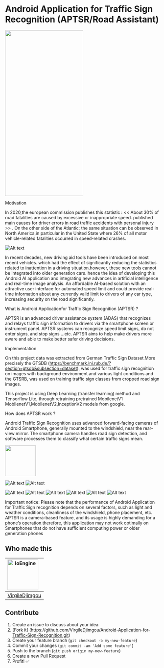 # Android Application for Traffic Sign Recognition (APTSR/Road Assistant)


<img src="https://github.com/VirgileDjimgou/Android-Application-for-Traffic-Sign-Recognition/blob/master/Doc/Record_gif.gif" width="255" height="540">


Motivation

In 2020,the european commission publishes this statistic : <<  About 30% of road fatalities are caused by excessive or inappropriate speed. published main causes for driver errors in road traffic accidents with personal injury >> . On the other side of the Atlantic; the same situation can be observed in North America,in particular in the United State where 26% of all motor vehicle-related fatalities occurred in speed-related crashes.

![Alt text](roadTrafficFatalities.PNG)

In recent decades, new driving aid tools have been introduced on most recent vehicles. which had the effect of significantly reducing the statistics related to inattention in a driving situation.however, these new tools cannot be integrated into older generation cars. hence the idea of developing this Android AI application and integrating new advances in artificial intelligence and real-time image analysis. An affordable AI-based solution with an attractive user interface for automated speed limit and could provide real-time information about any currently valid limit to drivers of any car type, increasing security on the road significantly.


What is Android Applicationfor Traffic Sign Recognition (APTSR) ? 

APTSR is an advanced driver assistance system (ADAS) that recognizes and relays traffic sign information to drivers via the smartphone screen or instrument panel. APTSR systems can recognize speed limit signs, do not enter signs, and stop signs ...etc. APTSR aims to help make drivers more aware and able to make better safer driving decisions.  

Implementation

On this project data was extracted from German Traffic Sign Dataset.More precisely the GTSDB (https://benchmark.ini.rub.de/?section=gtsdb&subsection=dataset), was used for traffic sign recognition on images with background environment and various light conditions and the GTSRB, was used on training traffic sign classes from cropped road sign images.

This project is using Deep Learning (transfer learning) method and Tensorflow Lite, through retraining pretrained MobilenetV1 MobilenetV1,MobilenetV2,InceptionV2 models from google.

How does APTSR work ? 

Android Traffic Sign Recognition uses advanced forward-facing cameras of Android Smartphone, generally mounted to the windshield, near the rear-view mirror. The smartphone camera handles road sign detection, and software processes them to classify what certain traffic signs mean. 

<img src="Screenshot_2023-08-22-02-50-56-65_7c812a5677f73e9833a2910b939c9785.jpg" width="100" height="100">

![Alt text](Screenshot_2023-08-22-02-51-07-09_7c812a5677f73e9833a2910b939c9785.jpg) ![Alt text](Screenshot_2023-08-22-02-50-56-65_7c812a5677f73e9833a2910b939c9785.jpg)

![Alt text](Screenshot_2023-08-22-02-51-31-01_7c812a5677f73e9833a2910b939c9785.jpg) ![Alt text](Screenshot_2023-08-22-02-52-01-92_7c812a5677f73e9833a2910b939c9785.jpg) ![Alt text](Screenshot_2023-08-22-02-54-16-63_7c812a5677f73e9833a2910b939c9785.jpg) ![Alt text](Screenshot_2023-08-22-02-54-23-11_7c812a5677f73e9833a2910b939c9785.jpg) ![Alt text](Screenshot_2023-08-22-02-54-54-83_7c812a5677f73e9833a2910b939c9785.jpg) ![Alt text](Screenshot_2023-08-22-02-55-02-13_7c812a5677f73e9833a2910b939c9785.jpg)

Important notice:
Please note that the performance of Android Application for Traffic Sign recognition depends on several factors, such as light and weather conditions, cleanliness of the windshield, phone placement, etc.
APTSR is a camera-based feature, and its usage is highly demanding for a phone’s operation.therefore, this application may not work optimally on Smartphones that do not have sufficient computing power or older generation phones

 Who made this
--------------

| <a href="https://github.com/VirgileDjimgou"><img src="https://avatars1.githubusercontent.com/u/8148300?s=400&v=4" alt="IoEngine" align="left" height="100" width="100" /></a>
|---
| [VirgileDjimgou](https://github.com/VirgileDjimgou)



Contribute
----------

1. Create an issue to discuss about your idea
2. [Fork it] (https://github.com/VirgileDjimgou/Android-Application-for-Traffic-Sign-Recognition.git)
3. Create your feature branch (`git checkout -b my-new-feature`)
4. Commit your changes (`git commit -am 'Add some feature'`)
5. Push to the branch (`git push origin my-new-feature`)
6. Create a new Pull Request
7. Profit! :white_check_mark:
